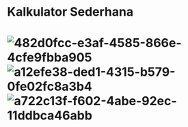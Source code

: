 <h1> Kalkulator Sederhana <h1>
  
![482d0fcc-e3af-4585-866e-4cfe9fbba905](https://user-images.githubusercontent.com/37680589/66936312-ae6a2380-f067-11e9-8725-22f48211fb6f.jpg)
![a12efe38-ded1-4315-b579-0fe02fc8a3b4](https://user-images.githubusercontent.com/37680589/66936326-b3c76e00-f067-11e9-981e-17809e2ae224.jpg)
![a722c13f-f602-4abe-92ec-11ddbca46abb](https://user-images.githubusercontent.com/37680589/66936333-b629c800-f067-11e9-8ec8-3300e46a8b23.jpg)
